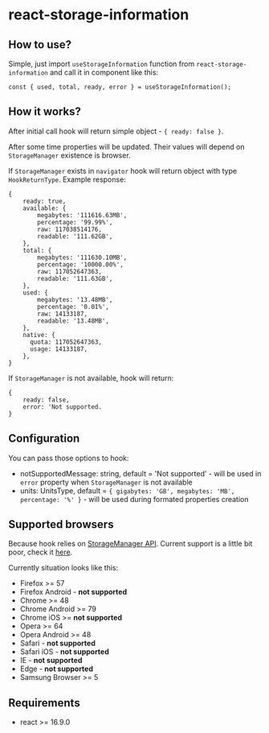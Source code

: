 # react-storage-information

## How to use?

Simple, just import `useStorageInformation` function from `react-storage-information` and call it in component like this:

```
const { used, total, ready, error } = useStorageInformation();
```

## How it works?

After initial call hook will return simple object - `{ ready: false }`.

After some time properties will be updated. Their values will depend on `StorageManager` existence is browser.

If `StorageManager` exists in `navigator` hook will return object with type `HookReturnType`. Example response:

```
{
    ready: true,
    available: {
        megabytes: '111616.63MB',
        percentage: '99.99%',
        raw: 117038514176,
        readable: '111.62GB',
    },
    total: {
        megabytes: '111630.10MB',
        percentage: '10000.00%',
        raw: 117052647363,
        readable: '111.63GB',
    },
    used: {
        megabytes: '13.48MB',
        percentage: '0.01%',
        raw: 14133187,
        readable: '13.48MB',
    },
    native: {
      quota: 117052647363,
      usage: 14133187,
    },
}
```

If `StorageManager` is not available, hook will return:

```
{
    ready: false,
    error: 'Not supported.
}
```

## Configuration

You can pass those options to hook:

- notSupportedMessage: string, default = 'Not supported' - will be used in `error` property when `StorageManager` is not available
- units: UnitsType, default = `{ gigabytes: 'GB', megabytes: 'MB', percentage: '%' }` - will be used during formated properties creation

## Supported browsers

Because hook relies on [StorageManager API](https://developer.mozilla.org/en-US/docs/Web/API/StorageManager). Current support is a little bit poor, check it [here](https://caniuse.com/#feat=mdn-api_storagemanager).

Currently situation looks like this:

- Firefox >= 57
- Firefox Android - **not supported**
- Chrome >= 48
- Chrome Android >= 79
- Chrome iOS >= **not supported**
- Opera >= 64
- Opera Android >= 48
- Safari - **not supported**
- Safari iOS - **not supported**
- IE - **not supported**
- Edge - **not supported**
- Samsung Browser >= 5

## Requirements

- react >= 16.9.0
